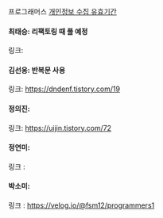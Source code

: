 프로그래머스 [개인정보 수집 유효기간](https://school.programmers.co.kr/learn/courses/30/lessons/150370)<br>

#### 최태승: 리팩토링 때 풀 예정
링크: 

#### 김선웅: 반복문 사용
링크: https://dndenf.tistory.com/19

#### 정의진: 
링크: https://uijin.tistory.com/72

#### 정연미:
링크 : 

#### 박소미:
링크 : https://velog.io/@fsm12/programmers1
